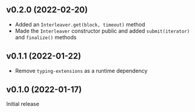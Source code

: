 v0.2.0 (2022-02-20)
-------------------
- Added an `Interleaver.get(block, timeout)` method
- Made the `Interleaver` constructor public and added `submit(iterator)` and
  `finalize()` methods

v0.1.1 (2022-01-22)
-------------------
- Remove `typing-extensions` as a runtime dependency

v0.1.0 (2022-01-17)
-------------------
Initial release
